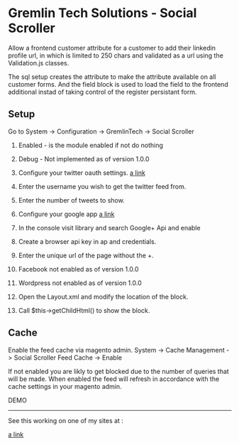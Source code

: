 Gremlin Tech Solutions - Social Scroller
============================

Allow a frontend customer attribute for a customer to add their linkedin profile url, in which is limited to
250 chars and validated as a url using the Validation.js classes.

The sql setup creates the attribute to make the attribute available on all customer forms. And the field block
is used to load the field to the frontend additional instad of taking control of the register persistant form.


Setup
----------------
Go to System -> Configuration -> GremlinTech -> Social Scroller

1. Enabled  - is the module enabled if not do nothing
2. Debug - Not implemented as of version 1.0.0

3. Configure your twitter oauth settings. [a link](http://apps.twitter.com/)
4. Enter the username you wish to get the twitter feed from.
5. Enter the number of tweets to show.

6. Configure your google app [a link](http://console.developers.google.com/)
7. In the console visit library and search Google+ Api and enable
8. Create a browser api key in ap and credentials.
9. Enter the unique url of the page without the +.

10. Facebook not enabled as of version 1.0.0
11. Wordpress not enabled as of version 1.0.0

12. Open the Layout.xml and modify the location of the block.
13. Call $this->getChildHtml() to show the block.


Cache
----------------
Enable the feed cache via magento admin.
System -> Cache Management -> Social Scroller Feed Cache -> Enable

If not enabled you are likly to get blocked due to the number of queries that will be made.
When enabled the feed will refresh in accordance with the cache settings in your magento admin.


DEMO
________________

See this working on one of my sites at :

[a link](https://www.fashionthreadsboutique.co.uk)
